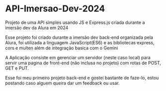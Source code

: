 # API-Imersao-Dev-2024
Projeto de uma API simples usando JS e Express.js criada durante a imersão dev da Alura em 2024 

Esse projeto foi criado durante a imersão dev back-end organizada pela Alura, foi utilizada a linguagem JavaScript(ES6) e as bibliotecas express, cors e multen além de integração basica com o Gemini

A Aplicação consiste em gerenciar um servidor (neste caso local) para servir uma pagina de front-end (não inclusa no projeto) com rotas de POST, GET e PUT.

Esse foi meu primeiro projeto back-end e gostei bastante de faze-lo, estou postando caso alguem queira dar um feedback ou usar.
